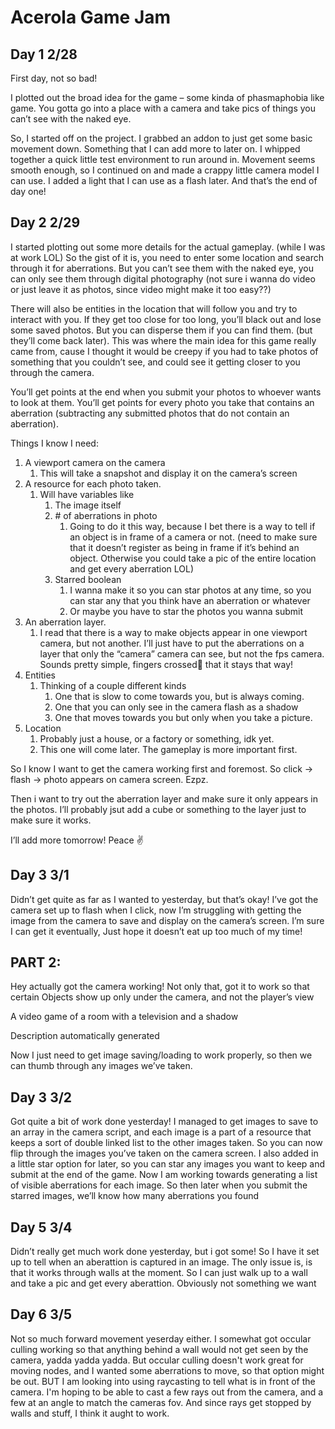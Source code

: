 # Acerola Game Jam 

## Day 1 2/28 

First day, not so bad!  

I plotted out the broad idea for the game – some kinda of phasmaphobia like game. You gotta go into a place with a camera and take pics of things you can’t see with the naked eye. 

So, I started off on the project. I grabbed an addon to just get some basic movement down. Something that I can add more to later on. I whipped together a quick little test environment to run around in. Movement seems smooth enough, so I continued on and made a crappy little camera model I can use. I added a light that I can use as a flash later. And that’s the end of day one! 

 

## Day 2 2/29 

I started plotting out some more details for the actual gameplay. (while I was at work LOL) So the gist of it is, you need to enter some location and search through it for aberrations. But you can’t see them with the naked eye, you can only see them through digital photography (not sure i wanna do video or just leave it as photos, since video might make it too easy??) 

There will also be entities in the location that will follow you and try to interact with you. If they get too close for too long, you’ll black out and lose some saved photos. But you can disperse them if you can find them. (but they’ll come back later). This was where the main idea for this game really came from, cause I thought it would be creepy if you had to take photos of something that you couldn’t see, and could see it getting closer to you through the camera. 

You’ll get points at the end when you submit your photos to whoever wants to look at them. You’ll get points for every photo you take that contains an aberration (subtracting any submitted photos that do not contain an aberration). 

Things I know I need: 
<ol>
 <li> 
  A viewport camera on the camera 
   <ol>
    <li>This will take a snapshot and display it on the camera’s screen </li>
   </ol>
 </li>
 <li>
  A resource for each photo taken. 
  <ol>
    <li>
       Will have variables like 
       <ol>
         <li>
            The image itself 
         </li>
        <li>
          # of aberrations in photo 
           <ol>
            <li>
               Going to do it this way, because I bet there is a way to tell if an object is in frame of a camera or not. (need to make sure that it doesn’t register as being in frame if it’s behind an object. Otherwise you could take a pic of the entire location and get every aberration LOL) 
            </li>
          </ol>
        </li>
        <li>
             Starred boolean 
           <ol>
            <li>
    I wanna make it so you can star photos at any time, so you can star any that you think have an aberration or whatever 
            </li>
            <li>
    Or maybe you have to star the photos you wanna submit 
            </li>
          </ol>
        </li>
       </ol>
    </li>
  </ol>
 </li>
 <li>
      An aberration layer. 
    <ol>
    <li>
    I read that there is a way to make objects appear in one viewport camera, but not another. I’ll just have to put the aberrations on a layer that only the “camera” camera can see, but not the fps camera. Sounds pretty simple, fingers crossed🤞 that it stays that way! 
    </li>
  </ol>
 </li>
 <li>    Entities 
   <ol>
    <li>
    Thinking of a couple different kinds 
       <ol>
        <li>
    One that is slow to come towards you, but is always coming.  
        </li>
        <li> One that you can only see in the camera flash as a shadow </li>
        <li> One that moves towards you but only when you take a picture. </li>
      </ol>
    </li>
  </ol>
 </li>
 <li>
    Location 
    <ol>
    <li>
       Probably just a house, or a factory or something, idk yet. 
    </li>
    <li>
           This one will come later. The gameplay is more important first. 
    </li>
  </ol>
 </li>
</ol>







 






So I know I want to get the camera working first and foremost. So click -> flash -> photo appears on camera screen. Ezpz. 

Then i want to try out the aberration layer and make sure it only appears in the photos. I’ll probably jsut add a cube or something to the layer just to make sure it works.  

I’ll add more tomorrow! Peace ✌ 

 

## Day 3 3/1 

Didn’t get quite as far as I wanted to yesterday, but that’s okay! I’ve got the camera set up to flash when I click, now I’m struggling with getting the image from the camera to save and display on the camera’s screen. I’m sure I can get it eventually, Just hope it doesn’t eat up too much of my time! 

 

## PART 2: 

Hey actually got the camera working! Not only that, got it to work so that certain Objects show up only under the camera, and not the player’s view 

A video game of a room with a television and a shadow

Description automatically generated 

Now I just need to get image saving/loading to work properly, so then we can thumb through any images we’ve taken. 

 

## Day 3 3/2 

Got quite a bit of work done yesterday! I managed to get images to save to an array in the camera script, and each image is a part of a resource that keeps a sort of double linked list to the other images taken. So you can now flip through the images you’ve taken on the camera screen. I also added in a little star option for later, so you can star any images you want to keep and submit at the end of the game. Now I am working towards generating a list of visible aberrations for each image. So then later when you submit the starred images, we’ll know how many aberrations you found 

 

## Day 5 3/4 

Didn’t  really get much work done yesterday, but i got some! So I have it set up to tell when an aberattion is captured in an image. The only issue is, is that it works through walls at the moment. So I can just walk up to a wall and take a pic and get every aberattion. Obviously not something we want 

## Day 6 3/5

Not so much forward movement yeserday either. I somewhat got occular culling working so that anything behind a wall would not get seen by the camera, yadda yadda yadda. But occular culling doesn't work great for moving nodes, and I wanted some aberrations to move, so that option might be out.
BUT I am looking into using raycasting to tell what is in front of the camera. I'm hoping to be able to cast a few rays out from the camera, and a few at an angle to match the cameras fov. And since rays get stopped by walls and stuff, I think it aught to work. 
